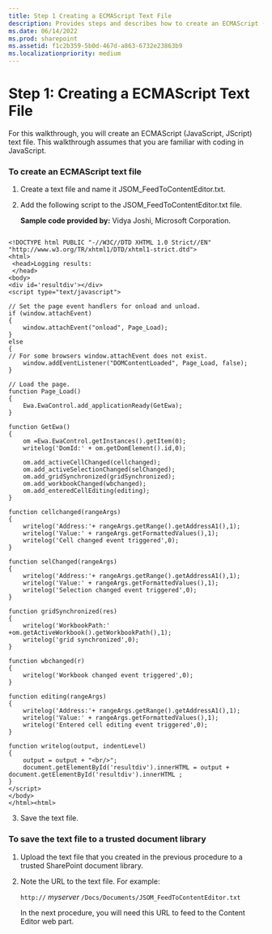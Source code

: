 ```yaml
---
title: Step 1 Creating a ECMAScript Text File
description: Provides steps and describes how to create an ECMAScript (JavaScript, JScript) text file and how to save the text file to a trusted document library.
ms.date: 06/14/2022
ms.prod: sharepoint
ms.assetid: f1c2b359-5b0d-467d-a863-6732e23863b9
ms.localizationpriority: medium
---
```



# Step 1: Creating a ECMAScript Text File

For this walkthrough, you will create an ECMAScript (JavaScript, JScript) text file. This walkthrough assumes that you are familiar with coding in JavaScript. 
  
    
    


### To create an ECMAScript text file


1. Create a text file and name it JSOM_FeedToContentEditor.txt.
    
  
2. Add the following script to the JSOM_FeedToContentEditor.txt file.
    
    **Sample code provided by:** Vidya Joshi, Microsoft Corporation.
    


```
  
<!DOCTYPE html PUBLIC "-//W3C//DTD XHTML 1.0 Strict//EN" "http://www.w3.org/TR/xhtml1/DTD/xhtml1-strict.dtd">
<html>
 <head>Logging results:
 </head>
<body>
<div id='resultdiv'></div>
<script type="text/javascript">         

// Set the page event handlers for onload and unload.
if (window.attachEvent) 
{
    window.attachEvent("onload", Page_Load);
} 
else 
{
// For some browsers window.attachEvent does not exist.
    window.addEventListener("DOMContentLoaded", Page_Load, false);
}

// Load the page. 
function Page_Load() 
{
    Ewa.EwaControl.add_applicationReady(GetEwa);
}

function GetEwa()
{
    om =Ewa.EwaControl.getInstances().getItem(0);
    writelog('DomId:' + om.getDomElement().id,0);

    om.add_activeCellChanged(cellchanged);
    om.add_activeSelectionChanged(selChanged);
    om.add_gridSynchronized(gridSynchronized);
    om.add_workbookChanged(wbchanged);
    om.add_enteredCellEditing(editing);
}

function cellchanged(rangeArgs)
{
    writelog('Address:'+ rangeArgs.getRange().getAddressA1(),1);
    writelog('Value:' + rangeArgs.getFormattedValues(),1);
    writelog('Cell changed event triggered',0);
}

function selChanged(rangeArgs)
{
    writelog('Address:'+ rangeArgs.getRange().getAddressA1(),1);
    writelog('Value:' + rangeArgs.getFormattedValues(),1);
    writelog('Selection changed event triggered',0);
}

function gridSynchronized(res)
{
    writelog('WorkbookPath:' +om.getActiveWorkbook().getWorkbookPath(),1);
    writelog('grid synchronized',0);
}

function wbchanged(r)
{
    writelog('Workbook changed event triggered',0);
}

function editing(rangeArgs)
{
    writelog('Address:'+ rangeArgs.getRange().getAddressA1(),1);
    writelog('Value:' + rangeArgs.getFormattedValues(),1);
    writelog('Entered cell editing event triggered',0);
}

function writelog(output, indentLevel)
{
    output = output + "<br/>";
    document.getElementById('resultdiv').innerHTML = output + document.getElementById('resultdiv').innerHTML ;
}
</script>  
</body>
</html><html> 

```

3. Save the text file.
    
  

### To save the text file to a trusted document library


1. Upload the text file that you created in the previous procedure to a trusted SharePoint document library. 
    
  
2. Note the URL to the text file. For example:
    
     `http://` _myserver_ `/Docs/Documents/JSOM_FeedToContentEditor.txt`
    
    In the next procedure, you will need this URL to feed to the Content Editor web part.
    
  

